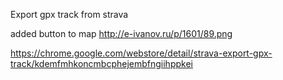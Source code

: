 Export gpx track from strava

added button to map http://e-ivanov.ru/p/1601/89.png

https://chrome.google.com/webstore/detail/strava-export-gpx-track/kdemfmhkoncmbcphejembfngiihppkei
